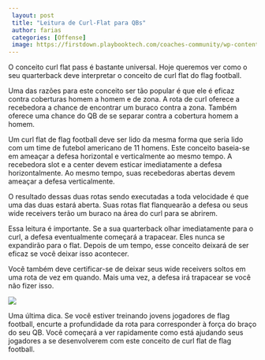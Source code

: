 ```yaml
---   
 layout: post  
 title: "Leitura de Curl-Flat para QBs"  
 author: farias   
 categories: [Offense]  
 image: https://firstdown.playbooktech.com/coaches-community/wp-content/uploads/2024/01/Double-Curl-Flat-Read.png   
---  
```


O conceito curl flat pass é bastante universal. Hoje queremos ver como o seu quarterback deve interpretar o conceito de curl flat do flag football.

Uma das razões para este conceito ser tão popular é que ele é eficaz contra coberturas homem a homem e de zona. A rota de curl oferece a recebedora a chance de encontrar um buraco contra a zona. Também oferece uma chance do QB de se separar contra a cobertura homem a homem.

Um curl flat de flag football deve ser lido da mesma forma que seria lido com um time de futebol americano de 11 homens. Este conceito baseia-se em ameaçar a defesa horizontal e verticalmente ao mesmo tempo. A recebedora slot e a center devem esticar imediatamente a defesa horizontalmente. Ao mesmo tempo, suas recebedoras abertas devem ameaçar a defesa verticalmente.

O resultado dessas duas rotas sendo executadas a toda velocidade é que uma das duas estará aberta. Suas rotas flat flanquearão a defesa ou seus wide receivers terão um buraco na área do curl para se abrirem. 

Essa leitura é importante. Se a sua quarterback olhar imediatamente para o curl, a defesa eventualmente começará a trapacear. Eles nunca se expandirão para o flat. Depois de um tempo, esse conceito deixará de ser eficaz se você deixar isso acontecer.

Você também deve certificar-se de deixar seus wide receivers soltos em uma rota de vez em quando. Mais uma vez, a defesa irá trapacear se você não fizer isso.

![](https://firstdown.playbooktech.com/coaches-community/wp-content/uploads/2024/01/Double-Curl-Flat-Read.png)   

Uma última dica. Se você estiver treinando jovens jogadores de flag football, encurte a profundidade da rota para corresponder à força do braço do seu QB. Você começará a ver rapidamente como está ajudando seus jogadores a se desenvolverem com este conceito de curl flat de flag football.